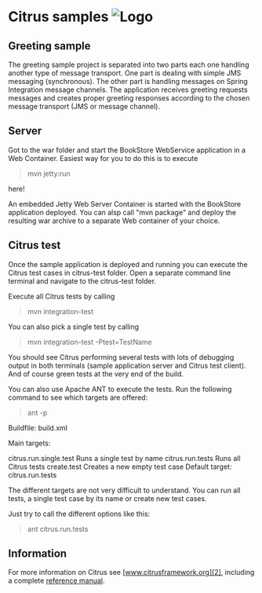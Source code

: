 Citrus samples ![Logo][1]
==============

Greeting sample
---------
  
The greeting sample project is separated into two parts each one handling another type of
message transport. One part is dealing with simple JMS messaging (synchronous). The other part
is handling messages on Spring Integration message channels. The application receives greeting
requests messages and creates proper greeting responses according to the chosen message
transport (JMS or message channel).
  
Server
---------

Got to the war folder and start the BookStore WebService application in a Web Container. Easiest
way for you to do this is to execute

> mvn jetty:run

here!

An embedded Jetty Web Server Container is started with the BookStore application deployed. You can
alsp call "mvn package" and deploy the resulting war archive to a separate Web container of your choice.
  
Citrus test
---------

Once the sample application is deployed and running you can execute the Citrus test cases in citrus-test folder.
Open a separate command line terminal and navigate to the citrus-test folder.

Execute all Citrus tests by calling

> mvn integration-test

You can also pick a single test by calling

> mvn integration-test -Ptest=TestName

You should see Citrus performing several tests with lots of debugging output in both terminals (sample application server
and Citrus test client). And of course green tests at the very end of the build.

You can also use Apache ANT to execute the tests. Run the following command to see which targets are offered:

> ant -p

Buildfile: build.xml

Main targets:

citrus.run.single.test  Runs a single test by name
citrus.run.tests        Runs all Citrus tests
create.test             Creates a new empty test case
Default target: citrus.run.tests

The different targets are not very difficult to understand. You can run all tests, a single test case by its name or create
new test cases.

Just try to call the different options like this:

> ant citrus.run.tests
  

Information
---------

For more information on Citrus see [www.citrusframework.org][2], including
a complete [reference manual][3].

 [1]: http://www.citrusframework.org/images/brand_logo.png "Citrus"
 [2]: http://www.citrusframework.org
 [3]: http://www.citrusframework.org/reference/html/